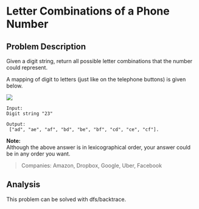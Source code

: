 # Letter Combinations of a Phone Number

## Problem Description

Given a digit string, return all possible letter combinations that the number could represent.

A mapping of digit to letters \(just like on the telephone buttons\) is given below.

![](http://upload.wikimedia.org/wikipedia/commons/thumb/7/73/Telephone-keypad2.svg/200px-Telephone-keypad2.svg.png)

```
Input:
Digit string "23"

Output:
 ["ad", "ae", "af", "bd", "be", "bf", "cd", "ce", "cf"].
```

**Note:**  
Although the above answer is in lexicographical order, your answer could be in any order you want.

> Companies: Amazon, Dropbox, Google, Uber, Facebook



## Analysis

This problem can be solved with dfs/backtrace. 



